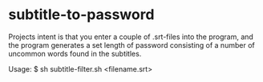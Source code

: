 # subtitle-to-password

Projects intent is that you enter a couple of .srt-files into the program, and the program generates a set length of password consisting of a number of uncommon words found in the subtitles.

Usage:
$ sh subtitle-filter.sh <filename.srt> <amount of words>
